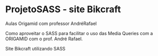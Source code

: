 # ProjetoSASS - site Bikcraft
Aulas Origamid com professor AndréRafael


Como aproveitar o SASS para facilitar o uso das Media Queries com a ORIGAMID com o prof. André Rafael.



Site Bikcraft utilizando SASS
